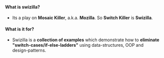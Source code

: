 #### What is swizilla?

- Its a play on **Mosaic Killer**, a.k.a. **Mozilla**. So **Switch Killer** is **Swizilla**.

#### What is it for?
- Swizilla is a **collection of examples** which demonstrate how to **eliminate "switch-cases/if-else-ladders"** using data-structures, OOP and design-patterns.
